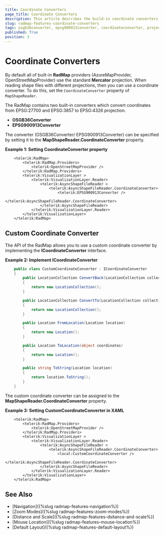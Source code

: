 ```yaml
---
title: Coordinate Converters
page_title: Coordinate Converters
description: This article describes the build-in coordinate converters.
slug: radmap-features-coordinate-converters
tags: osgb36converter, epsg900913converter, coordinateconverter, projection, mercator
published: True
position: 3
---
```


# Coordinate Converters

By default all of built-in __RadMap__ providers (AzureMapProvider, OpenStreetMapProvider) use the standard __Mercator__ projection. When reading shape files with different projections, then you can use a coordinate converter. To do this, set the `CoordinateConverter` property of `MapShapeReader`. 

The RadMap contains two built-in converters which convert coordinates from EPSG:27700 and EPSG:3857 to EPSG:4326 projection. 

* __OSGB36Converter__
* __EPSG900913Converter__

The converter (OSGB36Converter/ EPSG900913Converter) can be specified by setting it to the __MapShapeReader.CoordinateConverter__ property.

__Example 1: Setting CoordinateConverter property__
```XAML
	<telerik:RadMap>
		<telerik:RadMap.Providers>
			<telerik:OpenStreetMapProvider />
		</telerik:RadMap.Providers>
		<telerik:VisualizationLayer >
			<telerik:VisualizationLayer.Reader>
				<telerik:AsyncShapeFileReader >
					<telerik:AsyncShapeFileReader.CoordinateConverter>
						<telerik:EPSG900913Converter />
					</telerik:AsyncShapeFileReader.CoordinateConverter>
				</telerik:AsyncShapeFileReader>
			</telerik:VisualizationLayer.Reader>
		</telerik:VisualizationLayer>
	</telerik:RadMap>
```

## Custom Coordinate Converter

The API of the RadMap allows you to use a custom coordinate converter by implementing the __ICoordinateConverter__ interface.

__Example 2: Implement ICoordinateConverter__
```C#
	public class CustomCoordinateConverter : ICoordinateConverter
	{
		public LocationCollection ConvertBack(LocationCollection collection)
		{			
			return new LocationCollection();
		}

		public LocationCollection ConvertTo(LocationCollection collection)
		{
			return new LocationCollection();
		}

		public Location FromLocation(Location location)
		{
			return new Location();
		}

		public Location ToLocation(object coordinates)
		{
			return new Location();
		}

		public string ToString(Location location)
		{
			return location.ToString();
		}
	}
```

The custom coordinate converter can be assigned to the __MapShapeReader.CoordinateConverter__ property.

__Example 3: Setting CustomCoordinateConverter in XAML__
```XAML
	<telerik:RadMap>
		<telerik:RadMap.Providers>
			<telerik:OpenStreetMapProvider />
		</telerik:RadMap.Providers>
		<telerik:VisualizationLayer >
			<telerik:VisualizationLayer.Reader>
				<telerik:AsyncShapeFileReader >
					<telerik:AsyncShapeFileReader.CoordinateConverter>
						<local:CustomCoordinateConverter />
					</telerik:AsyncShapeFileReader.CoordinateConverter>
				</telerik:AsyncShapeFileReader>
			</telerik:VisualizationLayer.Reader>
		</telerik:VisualizationLayer>
	</telerik:RadMap>
```

## See Also
 * [Navigation]({%slug radmap-features-navigation%})
 * [Zoom Modes]({%slug radmap-features-zoom-modes%})
 * [Distance and Scale]({%slug radmap-features-dsitance-and-scale%})
 * [Mouse Location]({%slug radmap-features-mouse-location%})
 * [Default Layout]({%slug radmap-features-default-layout%})
